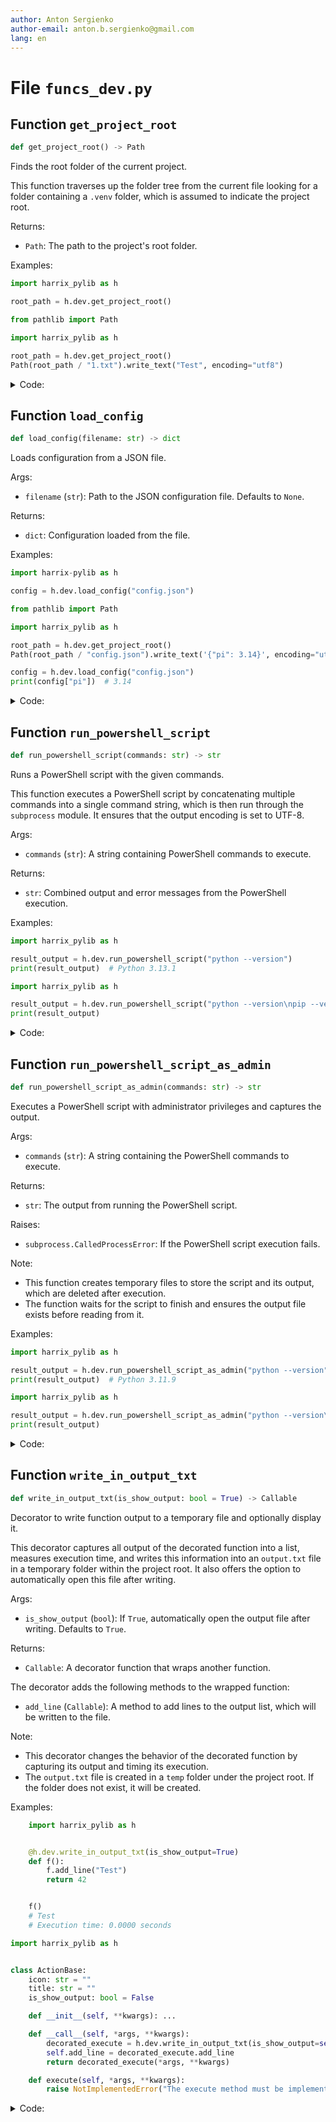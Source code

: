 ```yaml
---
author: Anton Sergienko
author-email: anton.b.sergienko@gmail.com
lang: en
---
```


# File `funcs_dev.py`

## Function `get_project_root`

```python
def get_project_root() -> Path
```

Finds the root folder of the current project.

This function traverses up the folder tree from the current file looking for a folder containing
a `.venv` folder, which is assumed to indicate the project root.

Returns:

- `Path`: The path to the project's root folder.

Examples:

```py
import harrix_pylib as h

root_path = h.dev.get_project_root()
```

 ```py
from pathlib import Path

import harrix_pylib as h

root_path = h.dev.get_project_root()
Path(root_path / "1.txt").write_text("Test", encoding="utf8")
```

<details>
<summary>Code:</summary>

```python
def get_project_root() -> Path:
    current_file: Path = Path(__file__).resolve()
    for parent in current_file.parents:
        if (parent / ".venv").exists():
            return parent
    return current_file.parent
```

</details>

## Function `load_config`

```python
def load_config(filename: str) -> dict
```

Loads configuration from a JSON file.

Args:

- `filename` (`str`): Path to the JSON configuration file. Defaults to `None`.

Returns:

- `dict`: Configuration loaded from the file.

Examples:

```py
import harrix-pylib as h

config = h.dev.load_config("config.json")
```

```py
from pathlib import Path

import harrix_pylib as h

root_path = h.dev.get_project_root()
Path(root_path / "config.json").write_text('{"pi": 3.14}', encoding="utf8")

config = h.dev.load_config("config.json")
print(config["pi"])  # 3.14
```

<details>
<summary>Code:</summary>

```python
def load_config(filename: str) -> dict:
    config_file = Path(get_project_root()) / filename
    with config_file.open("r", encoding="utf-8") as file:
        config = json.load(file)

    def process_snippet(value):
        if isinstance(value, str) and value.startswith("snippet:"):
            snippet_path = Path(get_project_root()) / value.split("snippet:", 1)[1].strip()
            with snippet_path.open("r", encoding="utf-8") as snippet_file:
                return snippet_file.read()
        return value

    for key, value in config.items():
        if isinstance(value, dict):
            config[key] = {k: process_snippet(v) for k, v in value.items()}
        else:
            config[key] = process_snippet(value)

    return config
```

</details>

## Function `run_powershell_script`

```python
def run_powershell_script(commands: str) -> str
```

Runs a PowerShell script with the given commands.

This function executes a PowerShell script by concatenating multiple commands into a single command string,
which is then run through the `subprocess` module. It ensures that the output encoding is set to UTF-8.

Args:

- `commands` (`str`): A string containing PowerShell commands to execute.

Returns:

- `str`: Combined output and error messages from the PowerShell execution.

Examples:

```py
import harrix_pylib as h

result_output = h.dev.run_powershell_script("python --version")
print(result_output)  # Python 3.13.1
```

```py
import harrix_pylib as h

result_output = h.dev.run_powershell_script("python --version\npip --version")
print(result_output)
```

<details>
<summary>Code:</summary>

```python
def run_powershell_script(commands: str) -> str:
    command = ";".join(map(str.strip, commands.strip().splitlines()))

    process = subprocess.run(
        [
            "powershell",
            "-Command",
            (
                "[Console]::OutputEncoding = [System.Text.Encoding]::UTF8; "
                "$OutputEncoding = [System.Text.Encoding]::UTF8; "
                f"{command}"
            ),
        ],
        capture_output=True,
        text=True,
        encoding="utf-8",
    )
    return "\n".join(filter(None, [process.stdout, process.stderr]))
```

</details>

## Function `run_powershell_script_as_admin`

```python
def run_powershell_script_as_admin(commands: str) -> str
```

Executes a PowerShell script with administrator privileges and captures the output.

Args:

- `commands` (`str`): A string containing the PowerShell commands to execute.

Returns:

- `str`: The output from running the PowerShell script.

Raises:

- `subprocess.CalledProcessError`: If the PowerShell script execution fails.

Note:

- This function creates temporary files to store the script and its output, which are deleted after execution.
- The function waits for the script to finish and ensures the output file exists before reading from it.

Examples:

```py
import harrix_pylib as h

result_output = h.dev.run_powershell_script_as_admin("python --version")
print(result_output)  # ﻿Python 3.11.9
```

```py
import harrix_pylib as h

result_output = h.dev.run_powershell_script_as_admin("python --version\npip --version")
print(result_output)
```

<details>
<summary>Code:</summary>

```python
def run_powershell_script_as_admin(commands: str) -> str:
    res_output = []
    command = ";".join(map(str.strip, commands.strip().splitlines()))

    # Create a temporary file with the PowerShell script
    with tempfile.NamedTemporaryFile(suffix=".ps1", delete=False) as tmp_script_file:
        tmp_script_file.write(command.encode("utf-8"))
        tmp_script_path = Path(tmp_script_file.name)

    # Create a temporary file for the output
    with tempfile.NamedTemporaryFile(suffix=".txt", delete=False) as tmp_output_file:
        tmp_output_path = Path(tmp_output_file.name)

    try:
        # Wrapper script that runs the main script and writes the output to a file
        wrapper_script = f"& '{tmp_script_path}' | Out-File -FilePath '{tmp_output_path}' -Encoding UTF8"

        # Save the wrapper script to a temporary file
        with tempfile.NamedTemporaryFile(suffix=".ps1", delete=False) as tmp_wrapper_file:
            tmp_wrapper_file.write(wrapper_script.encode("utf-8"))
            tmp_wrapper_path = Path(tmp_wrapper_file.name)

        # Command to run PowerShell with administrator privileges
        cmd = [
            "powershell",
            "-NoProfile",
            "-ExecutionPolicy",
            "Bypass",
            "-Command",
            f"Start-Process powershell.exe -ArgumentList '-NoProfile -ExecutionPolicy Bypass -File \"{tmp_wrapper_path}\"' -Verb RunAs",
        ]

        # Start the process
        process = subprocess.Popen(cmd)

        # Wait for the process to finish
        process.wait()

        # Ensure the output file has been created
        while not tmp_output_path.exists():
            time.sleep(0.1)

        # Wait until the file is fully written (can adjust wait time as needed)
        time.sleep(1)  # Delay to complete writing to the file

        # Read the output data from the file
        with tmp_output_path.open("r", encoding="utf-8") as f:
            output = f.read()
            res_output.append(output)

    finally:
        # Delete temporary files after execution
        tmp_script_path.unlink(missing_ok=True)
        tmp_output_path.unlink(missing_ok=True)
        tmp_wrapper_path.unlink(missing_ok=True)

    return "\n".join(filter(None, res_output))
```

</details>

## Function `write_in_output_txt`

```python
def write_in_output_txt(is_show_output: bool = True) -> Callable
```

Decorator to write function output to a temporary file and optionally display it.

This decorator captures all output of the decorated function into a list,
measures execution time, and writes this information into an `output.txt` file
in a temporary folder within the project root. It also offers the option
to automatically open this file after writing.

Args:

- `is_show_output` (`bool`): If `True`, automatically open the output file
  after writing. Defaults to `True`.

Returns:

- `Callable`: A decorator function that wraps another function.

The decorator adds the following methods to the wrapped function:

- `add_line` (`Callable`): A method to add lines to the output list, which
  will be written to the file.

Note:

- This decorator changes the behavior of the decorated function by capturing
  its output and timing its execution.
- The `output.txt` file is created in a `temp` folder under the project root.
  If the folder does not exist, it will be created.

Examples:

```py
    import harrix_pylib as h


    @h.dev.write_in_output_txt(is_show_output=True)
    def f():
        f.add_line("Test")
        return 42


    f()
    # Test
    # Execution time: 0.0000 seconds
```

```py
import harrix_pylib as h


class ActionBase:
    icon: str = ""
    title: str = ""
    is_show_output: bool = False

    def __init__(self, **kwargs): ...

    def __call__(self, *args, **kwargs):
        decorated_execute = h.dev.write_in_output_txt(is_show_output=self.is_show_output)(self.execute)
        self.add_line = decorated_execute.add_line
        return decorated_execute(*args, **kwargs)

    def execute(self, *args, **kwargs):
        raise NotImplementedError("The execute method must be implemented in subclasses")
```

<details>
<summary>Code:</summary>

```python
def write_in_output_txt(is_show_output: bool = True) -> Callable:

    def decorator(func: Callable) -> Callable:
        output_lines = []

        def wrapper(*args, **kwargs):
            output_lines.clear()
            start_time = time.time()
            func(*args, **kwargs)
            end_time = time.time()
            elapsed_time = end_time - start_time
            wrapper.add_line(f"Execution time: {elapsed_time:.4f} seconds")
            temp_path = get_project_root() / "temp"
            if not temp_path.exists():
                temp_path.mkdir(parents=True, exist_ok=True)
            file = Path(temp_path / "output.txt")
            output_text = "\n".join(output_lines) if output_lines else ""

            file.write_text(output_text, encoding="utf8")
            if is_show_output:
                h.file.open_file_or_folder(file)

        def add_line(line: str):
            output_lines.append(line)
            print(line)

        wrapper.add_line = add_line
        return wrapper

    return decorator
```

</details>
